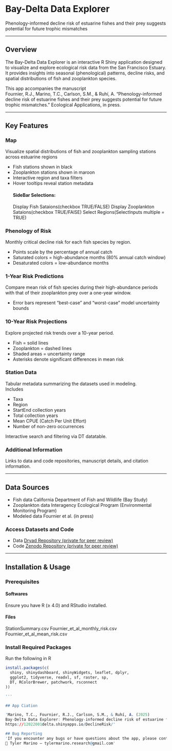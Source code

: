#  Bay-Delta Data Explorer  
Phenology-informed decline risk of estuarine fishes and their prey suggests potential for future trophic mismatches

---

##  Overview
The Bay-Delta Data Explorer is an interactive R Shiny application designed to visualize and explore ecological risk data from the San Francisco Estuary. It provides insights into seasonal (phenological) patterns, decline risks, and spatial distributions of fish and zooplankton species.  

This app accompanies the manuscript  
 Fournier, R.J., Marino, T.C., Carlson, S.M., & Ruhí, A. “Phenology-informed decline risk of estuarine fishes and their prey suggests potential for future trophic mismatches.” Ecological Applications, in press.

---

##  Key Features

###  Map  
Visualize spatial distributions of fish and zooplankton sampling stations across estuarine regions
- Fish stations shown in black  
- Zooplankton stations shown in maroon  
- Interactive region and taxa filters  
- Hover tooltips reveal station metadata
  #### SideBar Selections:
   Display Fish Sataions(checkbox TRUE/FALSE)
   Display Zooplankton Sataions(checkbox TRUE/FAlSE)
   Select Regions(SelectInputs multiple = TRUE)
   
   

### Phenology of Risk  
Monthly critical decline risk for each fish species by region.  
- Points scale by the percentage of annual catch  
- Saturated colors = high-abundance months (80% annual catch window)  
- Desaturated colors = low-abundance months  

###  1-Year Risk Predictions  
Compare mean risk of fish species during their high-abundance periods with that of their zooplankton prey over a one-year window.  
- Error bars represent “best-case” and “worst-case” model uncertainty bounds  

###  10-Year Risk Projections  
Explore projected risk trends over a 10-year period.  
- Fish = solid lines  
- Zooplankton = dashed lines  
- Shaded areas = uncertainty range  
- Asterisks denote significant differences in mean risk  

###  Station Data  
Tabular metadata summarizing the datasets used in modeling.  
Includes
- Taxa  
- Region  
- StartEnd collection years  
- Total collection years  
- Mean CPUE (Catch Per Unit Effort)  
- Number of non-zero occurrences  

Interactive search and filtering via DT datatable.

###  Additional Information  
Links to data and code repositories, manuscript details, and citation information.

---

##  Data Sources

- Fish data California Department of Fish and Wildlife (Bay Study)  
- Zooplankton data Interagency Ecological Program (Environmental Monitoring Program)  
- Modeled data Fournier et al. (in press)

### Access Datasets and Code
- Data [Dryad Repository (private for peer review)](httpdatadryad.orgstashsharezfLH561PA-zI0Kf_JAgr9gk9ejY2f3ecASN0zvp_vjM)  
- Code [Zenodo Repository (private for peer review)](httpszenodo.org)

---

## Installation & Usage

### Prerequisites  
#### Softwares
Ensure you have R (≥ 4.0) and RStudio installed.

#### Files
StationSummary.csv
Fournier_et_al_monthly_risk.csv
Fournier_et_al_mean_risk.csv

### Install Required Packages  
Run the following in R
```r
install.packages(c(
  shiny, shinydashboard, shinyWidgets, leaflet, dplyr, 
  ggplot2, tidyverse, readxl, sf, raster, sp, 
  DT, RColorBrewer, patchwork, rsconnect
))

'''

## App Ciation

'Marino, T.C., Fournier, R.J., Carlson, S.M., & Ruhí, A. (2025)
Bay-Delta Data Explorer: Phenology-informed decline risk of estuarine fishes and their prey suggests potential for future trophic mismatches.
https://12022001delta.shinyapps.io/DeclineRisk/'

## Bug Reporting
'If you encounter any bugs or have questions about the app, please contact:
📧 Tyler Marino — tylermarino.research@gmail.com'
